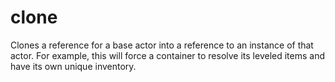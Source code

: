 # clone

Clones a reference for a base actor into a reference to an instance of that actor. For example, this will force a container to resolve its leveled items and have its own unique inventory.
